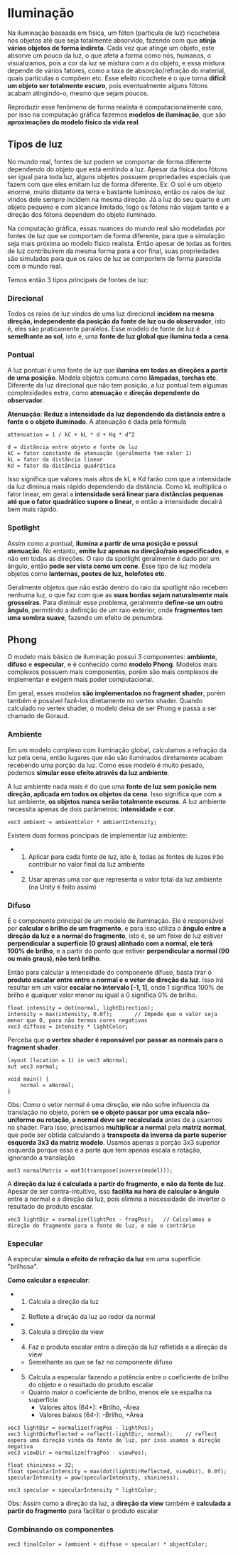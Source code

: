 # Iluminação

Na iluminação baseada em física, um fóton (partícula de luz) ricocheteia nos objetos até que seja totalmente absorvido, fazendo com que **atinja vários objetos de forma indireta**. Cada vez que atinge um objeto, este absorve um pouco da luz, o que afeta a forma como nós, humanos, o visualizamos, pois a cor da luz se mistura com a do objeto, e essa mistura depende de vários fatores, como a taxa de absorção/refração do material, quais partículas o compõem etc. Esse efeito ricochete é o que torna **difícil um objeto ser totalmente escuro**, pois eventualmente alguns fótons acabam atingindo-o, mesmo que sejam poucos.

Reproduzir esse fenômeno de forma realista é computacionalmente caro, por isso na computação gráfica fazemos **modelos de iluminação**, que são **aproximações do modelo físico da vida real**.

## Tipos de luz
No mundo real, fontes de luz podem se comportar de forma diferente dependendo do objeto que está emitindo a luz. Apesar da física dos fótons ser igual para toda luz, alguns objetos possuem propriedades especiais que fazem com que eles emitam luz de forma diferente. Ex: O sol é um objeto enorme, muito distante da terra e bastante luminoso, então os raios de luz vindos dele sempre incidem na mesma direção. Já a luz do seu quarto é um objeto pequeno e com alcance limitado, logo os fótons não viajam tanto e a direção dos fótons dependem do objeto iluminado.

Na computação gráfica, essas nuances do mundo real são modeladas por fontes de luz que se comportam de forma diferente, para que a simulação seja mais próxima ao modelo físico realista. Então apesar de todas as fontes de luz contribuírem da mesma forma para a cor final, suas propriedades são simuladas para que os raios de luz se comportem de forma parecida com o mundo real.  

Temos então 3 tipos principais de fontes de luz:

### Direcional
Todos os raios de luz vindos de uma luz direcional **incidem na mesma direção, independente da posição da fonte de luz ou do observador**, isto é, eles são praticamente paralelos. Esse modelo de fonte de luz é **semelhante ao sol**, isto é, uma **fonte de luz global que ilumina toda a cena**.


### Pontual
A luz pontual é uma fonte de luz que **ilumina em todas as direções a partir de uma posição**. Modela objetos comuns como **lâmpadas, torchas etc**. Diferente da luz direcional que não tem posição, a luz pontual tem algumas complexidades extra, como **atenuação** e **direção dependente do observador**. 

**Atenuação**:
**Reduz a intensidade da luz dependendo da distância entre a fonte e o objeto iluminado**. A atenuação é dada pela fórmula

```
attenuation = 1 / kC + kL * d + Kq * d^2

d = distância entre objeto e fonte de luz
kC = fator constante de atenuação (geralmente tem valor 1)
kL = fator da distância linear
Kd = fator da distância quadrática
```

Isso significa que valores mais altos de kL e Kd farão com que a intensidade da luz diminua mais rápido dependendo da distância. Como kL multiplica o fator linear, em geral a **intensidade será linear para distâncias pequenas até que o fator quadrático supere o linear**, e então a intensidade decairá bem mais rápido.


### Spotlight
Assim como a pontual, **ilumina a partir de uma posição e possui atenuação**. No entanto, **emite luz apenas na direção/raio especificados**, e não em todas as direções. O raio da spotlight geralmente é dado por um ângulo, então **pode ser vista como um cone**. Esse tipo de luz modela objetos como **lanternas, postes de luz, holofotes etc**.

Geralmente objetos que não estão dentro do raio da spotlight não recebem nenhuma luz, o que faz com que as **suas bordas sejam naturalmente mais grosseiras**. Para diminuir esse problema, geralmente **define-se um outro ângulo**, permitindo a definição de um raio exterior, onde **fragmentos tem uma sombra suave**, fazendo um efeito de penumbra.


## Phong
O modelo mais básico de iluminação possui 3 componentes: **ambiente**, **difuso** e **especular**, e é conhecido como **modelo Phong**. Modelos mais complexos possuem mais componentes, porém são mais complexos de implementar e exigem mais poder computacional.

Em geral, esses modelos **são implementados no fragment shader**, porém também é possível fazê-los diretamente no vertex shader. Quando calculado no vertex shader, o modelo deixa de ser Phong e passa a ser chamado de Goraud.


### Ambiente
Em um modelo complexo com iluminação global, calculamos a refração da luz pela cena, então lugares que não são iluminados diretamente acabam recebendo uma porção da luz. Como esse modelo é muito pesado, podemos **simular esse efeito através da luz ambiente**.

A luz ambiente nada mais é do que uma **fonte de luz sem posição nem direção, aplicada em todos os objetos da cena**. Isso significa que com a luz ambiente, **os objetos nunca serão totalmente escuros**. A luz ambiente necessita apenas de dois parâmetros: **intensidade** e **cor**. 

```
vec3 ambient = ambientColor * ambientIntensity;
```

Existem duas formas principais de implementar luz ambiente:
- 1) Aplicar para cada fonte de luz, isto é, todas as fontes de luzes irão contribuir no valor final da luz ambiente
- 2) Usar apenas uma cor que representa o valor total da luz ambiente (na Unity é feito assim)


### Difuso
É o componente principal de um modelo de iluminação. Ele é responsável por **calcular o brilho de um fragmento**, e para isso utiliza o **ângulo entre a direção da luz e a normal do fragmento**, isto é, se um feixe de luz estiver **perpendicular a superfície (0 graus) alinhado com a normal, ele terá 100% de brilho**, e a partir do ponto que estiver **perpendicular a normal (90 ou mais graus), não terá brilho**.

Então para calcular a intensidade do componente difuso, basta tirar o **produto escalar entre entre a normal e o vetor de direção da luz**. Isso irá resultar em um valor **escalar no intervalo [-1, 1]**, onde 1 significa 100% de brilho e qualquer valor menor ou igual a 0 significa 0% de brilho.

```
float intensity = dot(normal, lightDirection);
intensity = max(intensity, 0.0f);       // Impede que o valor seja menor que 0, para não termos cores negativas
vec3 diffuse = intensity * lightColor;
```

Perceba que **o vertex shader é reponsável por passar as normais para o fragment shader**.

```
layout (location = 1) in vec3 aNormal;
out vec3 normal;

void main() {
    normal = aNormal;
}
```

Obs: Como o vetor normal é uma direção, ele não sofre influencia da translação no objeto, porém **se o objeto passar por uma escala não-uniforme ou rotação, a normal deve ser recalculada** antes de a usarmos no shader. Para isso, precisamos **multiplicar a normal** pela **matriz normal**, que pode ser obtida calculando a **transposta da inversa da parte superior esquerda 3x3 da matriz modelo**. Usamos apenas a porção 3x3 superior esquerda porque essa é a parte que tem apenas escala e rotação, ignorando a translação

```
mat3 normalMatrix = mat3(transpose(inverse(model)));
```

A **direção da luz é calculada a partir do fragmento, e não da fonte de luz**. Apesar de ser contra-intuitivo, isso **facilita na hora de calcular o ângulo** entre a normal e a direção da luz, pois elimina a necessidade de inverter o resultado do produto escalar.

```
vec3 lightDir = normalize(lightPos - fragPos);   // Calculamos a direção do fragmento para a fonte de luz, e não o contrário
```


### Especular
A especular **simula o efeito de refração da luz** em uma superfície "brilhosa".

**Como calcular a especular**:
- 1) Calcula a direção da luz
- 2) Reflete a direção da luz ao redor da normal 
- 3) Calcula a direção da view
- 4) Faz o produto escalar entre a direção da luz refletida e a direção da view
    - Semelhante ao que se faz no componente difuso
- 5) Calcula a especular fazendo a potência entre o coeficiente de brilho do objeto e o resultado do produto escalar
    - Quanto maior o coeficiente de brilho, menos ele se espalha na superfície
        - Valores altos (64+): +Brilho, -Área
        - Valores baixos (64-): -Brilho, +Área


```
vec3 lightDir = normalize(fragPos - lightPos);
vec3 lightDirReflected = reflect(-lightDir, normal);    // reflect espera uma direção vinda da fonte de luz, por isso usamos a direção negativa
vec3 viewDir = normalize(fragPos - viewPos);

float shininess = 32;
float specularIntensity = max(dot(lightDirReflected, viewDir), 0.0f);
specularIntensity = pow(specularIntensity, shininess);

vec3 specular = specularIntensity * lightColor;
```

Obs: Assim como a direção da luz, a **direção da view** também é **calculada a partir do fragmento** para facilitar o produto escalar


### Combinando os componentes

```
vec3 finalColor = (ambient + diffuse + specular) * objectColor;
```